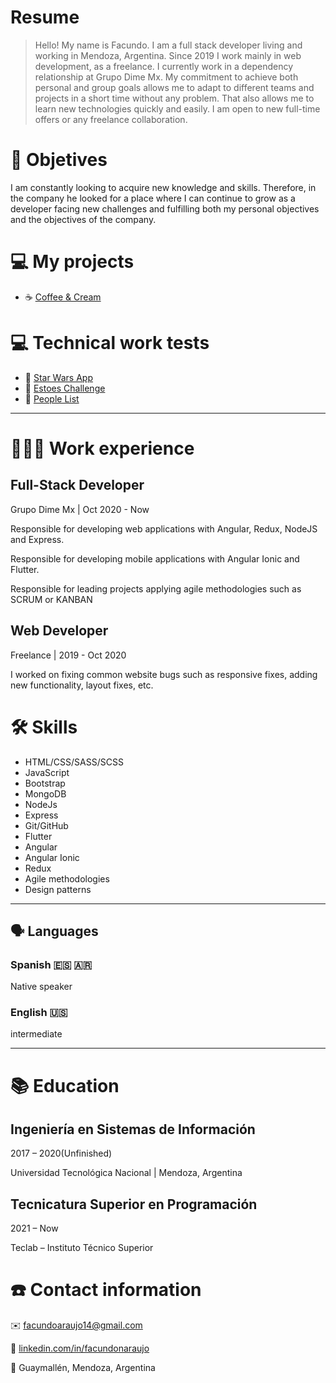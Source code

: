 # Resume

> Hello!
My name is Facundo. I am a full stack developer living and working in Mendoza, Argentina.
Since 2019 I work mainly in web development, as a freelance. I currently work in a dependency relationship at Grupo Dime Mx.
My commitment to achieve both personal and group goals allows me to adapt to different teams and projects in a short time without any problem. That also allows me to learn new technologies quickly and easily.
I am open to new full-time offers or any freelance collaboration.

# 📜 Objetives

I am constantly looking to acquire new knowledge and skills. Therefore, in the company he looked for a place where I can continue to grow as a developer facing new challenges and fulfilling both my personal objectives and the objectives of the company.

# 💻 My projects

- ☕ [Coffee & Cream](https://github.com/facundonaraujo/Coffeeandcream)

# 💻 Technical work tests

- 📱 [Star Wars App](https://github.com/facundonaraujo/star-wars-app)
- 📕 [Estoes Challenge](https://github.com/facundonaraujo/estoes)
- 📘 [People List](https://github.com/facundonaraujo/people-list)

---

# **👩🏻‍💻** Work experience

## Full-Stack Developer

Grupo Dime Mx | Oct 2020 - Now

Responsible for developing web applications with Angular, Redux, NodeJS and Express.

Responsible for developing mobile applications with Angular Ionic and Flutter.

Responsible for leading projects applying agile methodologies such as SCRUM or KANBAN

## Web Developer

Freelance | 2019 - Oct 2020

I worked on fixing common website bugs such as responsive fixes, adding new functionality, layout fixes, etc.

# 🛠 Skills

- HTML/CSS/SASS/SCSS
- JavaScript
- Bootstrap
- MongoDB
- NodeJs
- Express
- Git/GitHub
- Flutter
- Angular
- Angular Ionic
- Redux
- Agile methodologies
- Design patterns

---

## 🗣 Languages

### Spanish 🇪🇸 🇦🇷

Native speaker

### English 🇺🇸

intermediate

---

# 📚 Education

## Ingeniería en Sistemas de Información

2017 – 2020(Unfinished)

Universidad Tecnológica Nacional | Mendoza, Argentina


## Tecnicatura Superior en Programación

2021 – Now

Teclab – Instituto Técnico Superior

# ☎️ Contact information

✉️ [facundoaraujo14@gmail.com](mailto:facundoaraujo14@gmail.com)

🔗 [linkedin.com/in/facundonaraujo](http://linkedin.com/in/facundonaraujo)

📍 Guaymallén, Mendoza, Argentina
